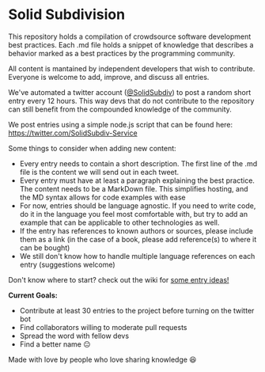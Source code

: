 Solid Subdivision
=============================

This repository holds a compilation of crowdsource software development best practices. Each .md file holds a snippet of knowledge that describes a behavior marked as a best practices by the programming community. 

All content is mantained by independent developers that wish to contribute. Everyone is welcome to add, improve, and discuss all entries. 

We've automated a twitter account ([@SolidSubdiv](https://twitter.com/SolidSubdiv)) to post a random short entry every 12 hours. This way devs that do not contribute to the repository can still benefit from the compounded knowledge of the community. 

We post entries using a simple node.js script that can be found here: https://twitter.com/SolidSubdiv-Service

Some things to consider when adding new content:

* Every entry needs to contain a short description. The first line of the .md file is the content we will send out in each tweet. 
* Every entry must have at least a paragraph explaining the best practice. The content needs to be a MarkDown file. This simplifies hosting, and the MD syntax allows for code examples with ease
* For now, entries should be language agnostic. If you need to write code, do it in the language you feel most comfortable with, but try to add an example that can be applicable to other technologies as well. 
* If the entry has references to known authors or sources, please include them as a link (in the case of a book, please add reference(s) to where it can be bought)
* We still don't know how to handle multiple language references on each entry (suggestions welcome)

Don't know where to start? check out the wiki for [some entry ideas!](https://github.com/amhed/SolidSubdivision/wiki/Entry-Ideas)

**Current Goals:**

* Contribute at least 30 entries to the project before turning on the twitter bot
* Find collaborators willing to moderate pull requests
* Spread the word with fellow devs
* Find a better name :neutral_face:

Made with love by people who love sharing knowledge :laughing:
